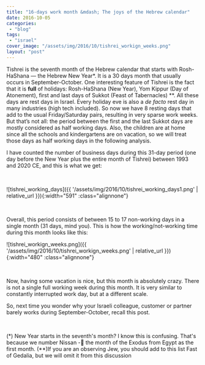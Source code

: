 ```yaml
---
title: "16-days work month &mdash; The joys of the Hebrew calendar"
date: 2016-10-05
categories: 
 - "blog"
tags: 
 - "israel"
cover_image: "/assets/img/2016/10/tishrei_workign_weeks.png"
layout: "post"
---
```


Tishrei is the seventh month of the Hebrew calendar that starts with Rosh-HaShana — the Hebrew New Year*. It is a 30 days month that usually occurs in September-October. One interesting feature of Tishrei is the fact that it is **full** of holidays: Rosh-HaShana (New Year), Yom Kippur (Day of Atonement), first and last days of Sukkot (Feast of Tabernacles) **. All these days are rest days in Israel. Every holiday eve is also a *de facto* rest day in many industries (high tech included). So now we have 8 resting days that add to the usual Friday/Saturday pairs, resulting in very sparse work weeks. But that’s not all: the period between the first and the last Sukkot days are mostly considered as half working days. Also, the children are at home since all the schools and kindergartens are on vacation, so we will treat those days as half working days in the following analysis.

I have counted the number of business days during this 31-day period (one day before the New Year plus the entire month of Tishrei) between 1993 and 2020 CE, and this is what we get:

 

![tishrei_working_days]({{ '/assets/img/2016/10/tishrei_working_days1.png' | relative_url }}){:width="591" :class="alignnone"}

 

Overall, this period consists of between 15 to 17 non-working days in a single month (31 days, mind you). This is how the working/not-working time during this month looks like this:

![tishrei_workign_weeks.png]({{ '/assets/img/2016/10/tishrei_workign_weeks.png' | relative_url }}){:width="480" :class="alignnone"}

 

Now, having some vacation is nice, but this month is absolutely crazy. There is not a single full working week during this month. It is very similar to constantly interrupted work day, but at a different scale.

So, next time you wonder why your Israeli colleague, customer or partner barely works during September-October, recall this post.

 

(*) New Year starts in the seventh's month? I know this is confusing. That's because we number Nissan - the month of the Exodus from Egypt as the first month.
(**)If you are an observing Jew, you should add to this list Fast of Gedalia, but we will omit it from this discussion

 

